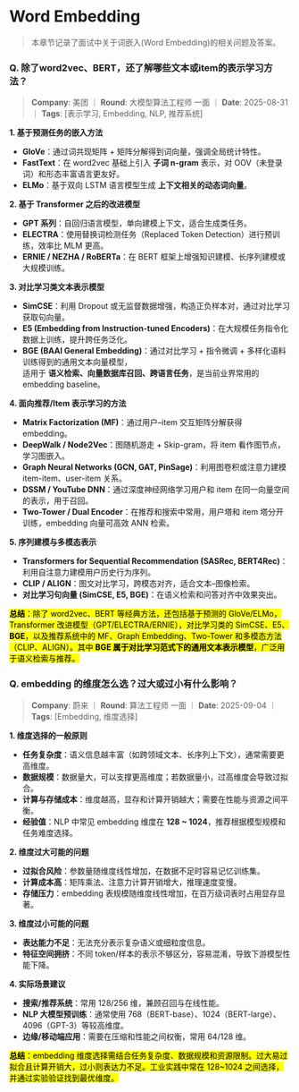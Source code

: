 # Word Embedding
> 本章节记录了面试中关于词嵌入(Word Embedding)的相关问题及答案。

### Q. 除了word2vec、BERT，还了解哪些文本或item的表示学习方法？
> **Company**: 美团 ｜ **Round**: 大模型算法工程师 一面 ｜ **Date**: 2025-08-31 ｜ **Tags**: [表示学习, Embedding, NLP, 推荐系统]

**1. 基于预测任务的嵌入方法**  
- **GloVe**：通过词共现矩阵 + 矩阵分解得到词向量，强调全局统计特性。  
- **FastText**：在 word2vec 基础上引入 **子词 n-gram** 表示，对 OOV（未登录词）和形态丰富语言更友好。  
- **ELMo**：基于双向 LSTM 语言模型生成 **上下文相关的动态词向量**。  

**2. 基于 Transformer 之后的改进模型**  
- **GPT 系列**：自回归语言模型，单向建模上下文，适合生成类任务。  
- **ELECTRA**：使用替换词检测任务（Replaced Token Detection）进行预训练，效率比 MLM 更高。  
- **ERNIE / NEZHA / RoBERTa**：在 BERT 框架上增强知识建模、长序列建模或大规模训练。  

**3. 对比学习类文本表示模型**  
- **SimCSE**：利用 Dropout 或无监督数据增强，构造正负样本对，通过对比学习获取句向量。  
- **E5 (Embedding from Instruction-tuned Encoders)**：在大规模任务指令化数据上训练，提升跨任务泛化。  
- **BGE (BAAI General Embedding)**：通过对比学习 + 指令微调 + 多样化语料训练得到的通用文本向量模型，  
  适用于 **语义检索、向量数据库召回、跨语言任务**，是当前业界常用的 embedding baseline。  

**4. 面向推荐/Item 表示学习的方法**  
- **Matrix Factorization (MF)**：通过用户–item 交互矩阵分解获得 embedding。  
- **DeepWalk / Node2Vec**：图随机游走 + Skip-gram，将 item 看作图节点，学习图嵌入。  
- **Graph Neural Networks (GCN, GAT, PinSage)**：利用图卷积或注意力建模 item-item、user-item 关系。  
- **DSSM / YouTube DNN**：通过深度神经网络学习用户和 item 在同一向量空间的表示，用于召回。  
- **Two-Tower / Dual Encoder**：在推荐和搜索中常用，用户塔和 item 塔分开训练，embedding 向量可高效 ANN 检索。  

**5. 序列建模与多模态表示**  
- **Transformers for Sequential Recommendation (SASRec, BERT4Rec)**：利用自注意力建模用户历史行为序列。  
- **CLIP / ALIGN**：图文对比学习，跨模态对齐，适合文本–图像检索。  
- **对比学习句向量 (SimCSE, E5, BGE)**：在语义检索和问答对齐中效果突出。  

<mark>**总结**：除了 word2vec、BERT 等经典方法，还包括基于预测的 GloVe/ELMo，Transformer 改进模型（GPT/ELECTRA/ERNIE），对比学习类的 SimCSE、E5、**BGE**，以及推荐系统中的 MF、Graph Embedding、Two-Tower 和多模态方法（CLIP、ALIGN）。其中 **BGE 属于对比学习范式下的通用文本表示模型**，广泛用于语义检索与推荐。<mark>

### Q. embedding 的维度怎么选？过大或过小有什么影响？
> **Company**: 蔚来 ｜ **Round**: 算法工程师 一面 ｜ **Date**: 2025-09-04 ｜ **Tags**: [Embedding, 维度选择]

**1. 维度选择的一般原则**  
- **任务复杂度**：语义信息越丰富（如跨领域文本、长序列上下文），通常需要更高维度。  
- **数据规模**：数据量大，可以支撑更高维度；若数据量小，过高维度会导致过拟合。  
- **计算与存储成本**：维度越高，显存和计算开销越大；需要在性能与资源之间平衡。  
- **经验值**：NLP 中常见 embedding 维度在 **128 ~ 1024**，推荐根据模型规模和任务难度选择。  

**2. 维度过大可能的问题**  
- **过拟合风险**：参数量随维度线性增加，在数据不足时容易记忆训练集。  
- **计算成本高**：矩阵乘法、注意力计算开销增大，推理速度变慢。  
- **存储压力**：embedding 表规模随维度线性增加，在百万级词表时占用显存显著。  

**3. 维度过小可能的问题**  
- **表达能力不足**：无法充分表示复杂语义或细粒度信息。  
- **特征空间拥挤**：不同 token/样本的表示不够区分，容易混淆，导致下游模型性能下降。  

**4. 实际场景建议**  
- **搜索/推荐系统**：常用 128/256 维，兼顾召回与在线性能。  
- **NLP 大模型预训练**：通常使用 768（BERT-base）、1024（BERT-large）、4096（GPT-3）等较高维度。  
- **边缘/移动端应用**：需要在压缩和性能之间权衡，常用 64/128 维。  

<mark>**总结**：embedding 维度选择需结合任务复杂度、数据规模和资源限制。过大易过拟合且计算开销大，过小则表达力不足。工业实践中常在 128~1024 之间选择，并通过实验验证找到最优维度。</mark>
